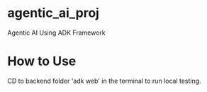 # agentic_ai_proj
Agentic AI Using ADK Framework


# How to Use
CD to backend folder
'adk web' in the terminal to run local testing.